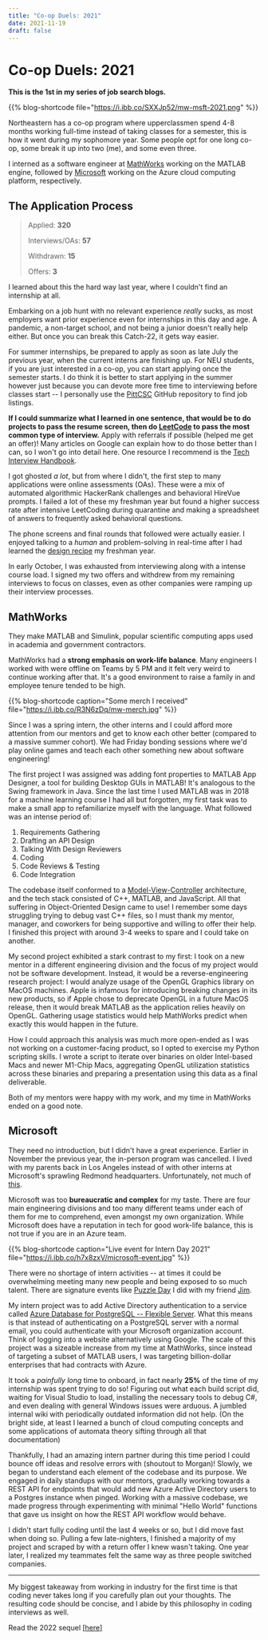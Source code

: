 ```yaml
---
title: "Co-op Duels: 2021"
date: 2021-11-19
draft: false
---
```


# Co-op Duels: 2021

**This is the 1st in my series of job search blogs.**

{{% blog-shortcode file="https://i.ibb.co/SXXJp52/mw-msft-2021.png" %}}

Northeastern has a co-op program where upperclassmen spend 4-8 months working full-time instead of taking classes for a semester, this is how it went during my sophomore year. Some people opt for one long co-op, some break it up into two (me), and some even three. 

I interned as a software engineer at [MathWorks](https://www.mathworks.com/) working on the MATLAB engine, followed by [Microsoft](https://www.microsoft.com/en-us/) working on the Azure cloud computing platform, respectively.

## The Application Process
> Applied: **320**
> 
> Interviews/OAs: **57**
> 
> Withdrawn: **15**
> 
> Offers: **3**

I learned about this the hard way last year, where I couldn't find an internship at all.

Embarking on a job hunt with no relevant experience *really* sucks, as most employers want prior experience even for internships in this day and age. A pandemic, a non-target school, and not being a junior doesn't really help either. But once you can break this Catch-22, it gets way easier.

For summer internships, be prepared to apply as soon as late July the previous year, when the current interns are finishing up. For NEU students, if you are just interested in a co-op, you can start applying once the semester starts. I do think it is better to start applying in the summer however just because you can devote more free time to interviewing before classes start -- I personally use the [PittCSC](https://github.com/pittcsc/Summer2022-Internships) GitHub repository to find job listings.

**If I could summarize what I learned in one sentence, that would be to do projects to pass the resume screen, then do [LeetCode](https://leetcode.com/) to pass the most common type of interview.** Apply with referrals if possible (helped me get an offer)! Many articles on Google can explain how to do those better than I can, so I won't go into detail here. One resource I recommend is the [Tech Interview Handbook](https://techinterviewhandbook.org/).

I got ghosted *a lot*, but from where I didn't, the first step to many applications were online assessments (OAs). These were a mix of automated algorithmic HackerRank challenges and behavioral HireVue prompts. I failed a lot of these my freshman year but found a higher success rate after intensive LeetCoding during quarantine and making a spreadsheet of answers to frequently asked behavioral questions.

The phone screens and final rounds that followed were actually easier. I enjoyed talking to a *human* and problem-solving in real-time after I had learned the [design recipe](https://htdp.org/2018-01-06/Book/part_preface.html#part._sec~3asystematic-design) my freshman year.

In early October, I was exhausted from interviewing along with a intense course load. I signed my two offers and withdrew from my remaining interviews to focus on classes, even as other companies were ramping up their interview processes.

## MathWorks
They make MATLAB and Simulink, popular scientific computing apps used in academia and government contractors.

MathWorks had a **strong emphasis on work-life balance**. Many engineers I worked with were offline on Teams by 5 PM and it felt very weird to continue working after that. It's a good environment to raise a family in and employee tenure tended to be high.

{{% blog-shortcode caption="Some merch I received" file="https://i.ibb.co/R3N6zDq/mw-merch.jpg" %}}

Since I was a spring intern, the other interns and I could afford more attention from our mentors and get to know each other better (compared to a massive summer cohort). We had Friday bonding sessions where we'd play online games and teach each other something new about software engineering!

The first project I was assigned was adding font properties to MATLAB App Designer, a tool for building Desktop GUIs in MATLAB! It's analogous to the Swing framework in Java. Since the last time I used MATLAB was in 2018 for a machine learning course I had all but forgotten, my first task was to make a small app to refamiliarize myself with the language. What followed was an intense period of:

1. Requirements Gathering
2. Drafting an API Design
3. Talking With Design Reviewers
4. Coding
5. Code Reviews & Testing
6. Code Integration

The codebase itself conformed to a [Model-View-Controller](https://en.wikipedia.org/wiki/Model%E2%80%93view%E2%80%93controller) architecture, and the tech stack consisted of C++, MATLAB, and JavaScript. All that suffering in Object-Oriented Design came to use! I remember some days struggling trying to debug vast C++ files, so I must thank my mentor, manager, and coworkers for being supportive and willing to offer their help. I finished this project with around 3-4 weeks to spare and I could take on another.

My second project exhibited a stark contrast to my first: I took on a new mentor in a different engineering division and the focus of my project would not be software development. Instead, it would be a reverse-engineering research project: I would analyze usage of the OpenGL Graphics library on MacOS machines. Apple is infamous for introducing breaking changes in its new products, so if Apple chose to deprecate OpenGL in a future MacOS release, then it would break MATLAB as the application relies heavily on OpenGL. Gathering usage statistics would help MathWorks predict when exactly this would happen in the future.

How I could approach this analysis was much more open-ended as I was not working on a customer-facing product, so I opted to exercise my Python scripting skills. I wrote a script to iterate over binaries on older Intel-based Macs and newer M1-Chip Macs, aggregating OpenGL utilization statistics across these binaries and preparing a presentation using this data as a final deliverable. 

Both of my mentors were happy with my work, and my time in MathWorks ended on a good note.

## Microsoft
They need no introduction, but I didn't have a great experience. Earlier in November the previous year, the in-person program was cancelled. I lived with my parents back in Los Angeles instead of with other interns at Microsoft's sprawling Redmond headquarters. Unfortunately, not much of [this](https://medium.com/@techie4good/microsoft-has-the-best-internship-of-all-time-633f7c251773).

Microsoft was too **bureaucratic and complex** for my taste. There are four main engineering divisions and too many different teams under each of them for me to comprehend, even amongst my own organization. While Microsoft does have a reputation in tech for good work-life balance, this is not true if you are in an Azure team.

{{% blog-shortcode caption="Live event for Intern Day 2021" file="https://i.ibb.co/h7x8zxV/microsoft-event.jpg" %}}

There were no shortage of intern activities -- at times it could be overwhelming meeting many new people and being exposed to so much talent. There are signature events like [Puzzle Day](https://puzzlehunt.azurewebsites.net/pd2021/play) I did with my friend [Jim](http://jimzwu.com/).

My intern project was to add Active Directory authentication to a service called [Azure Database for PostgreSQL -- Flexible Server](https://docs.microsoft.com/en-us/azure/postgresql/flexible-server/). What this means is that instead of authenticating on a PostgreSQL server with a normal email, you could authenticate with your Microsoft organization account. Think of logging into a website alternatively using Google. The scale of this project was a sizeable increase from my time at MathWorks, since instead of targeting a subset of MATLAB users, I was targeting billion-dollar enterprises that had contracts with Azure.

It took a _painfully long_ time to onboard, in fact nearly **25%** of the time of my internship was spent trying to do so! Figuring out what each build script did, waiting for Visual Studio to load, installing the necessary tools to debug C#, and even dealing with general Windows issues were arduous. A jumbled internal wiki with periodically outdated information did not help. (On the bright side, at least I learned a bunch of cloud computing concepts and some applications of automata theory sifting through all that documentation)

Thankfully, I had an amazing intern partner during this time period I could bounce off ideas and resolve errors with (shoutout to Morgan)! Slowly, we began to understand each element of the codebase and its purpose. We engaged in daily standups with our mentors, gradually working towards a REST API for endpoints that would add new Azure Active Directory users to a Postgres instance when pinged. Working with a massive codebase, we made progress through experimenting with minimal "Hello World" functions that gave us insight on how the REST API workflow would behave.

I didn't start fully coding until the last 4 weeks or so, but I did move fast when doing so. Pulling a few late-nighters, I finished a majority of my project and scraped by with a return offer I knew wasn't taking. One year later, I realized my teammates felt the same way as three people switched companies.

---

My biggest takeaway from working in industry for the first time is that coding never takes long if you carefully plan out your thoughts. The resulting code should be concise, and I abide by this philosophy in coding interviews as well.

Read the 2022 sequel [[here]](../recruiting-2022)